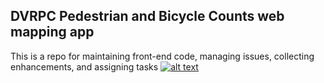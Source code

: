 ## DVRPC Pedestrian and Bicycle Counts web mapping app
This is a repo for maintaining front-end code, managing issues, collecting enhancements, and assigning tasks
[![alt text](https://raw.githubusercontent.com/dvrpc/pedbike/master/img/thumbnail.png)](http://www.dvrpc.org/webmaps/pedbikecounts/)

